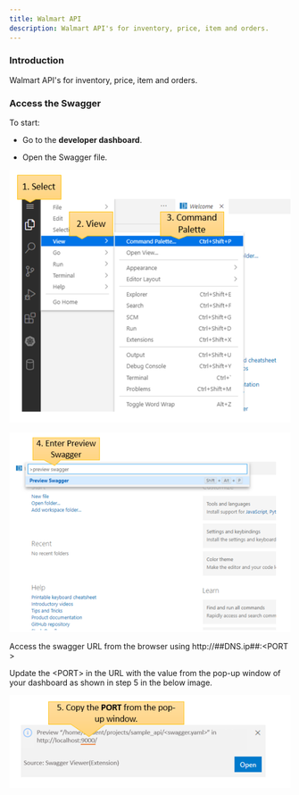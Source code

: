 ```yaml
---
title: Walmart API
description: Walmart API's for inventory, price, item and orders.
---
```


### Introduction

Walmart API's for inventory, price, item and orders.

### Access the Swagger
To start:

* Go to the **developer dashboard**.

* Open the Swagger file.

![swaggerPort](_images/open-command-palette.PNG)


![swaggerPort](_images/preview-swagger.PNG)


Access the swagger URL from the browser using http://##DNS.ip##: ​<​PORT​>​

Update the ​<​PORT​>​ in the URL with the value from the pop-up window of your dashboard as shown in step 5 in the below image. 

![swaggerPort](_images/swagger-url-pop-up.PNG)

